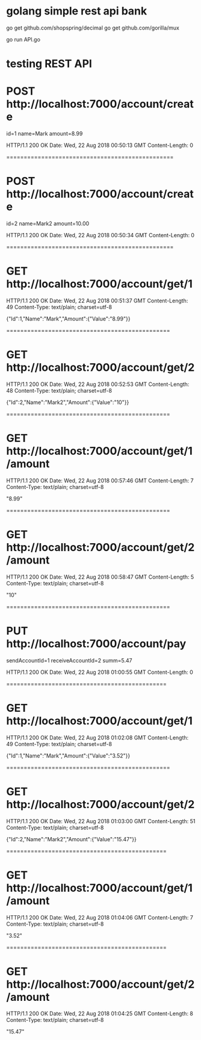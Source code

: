 # golang simple rest api bank

go get github.com/shopspring/decimal
go get github.com/gorilla/mux

go run API.go

# testing REST API

# POST http://localhost:7000/account/create
id=1
name=Mark
amount=8.99

HTTP/1.1 200 OK
Date: Wed, 22 Aug 2018 00:50:13 GMT
Content-Length: 0

<Response body is empty>

================================================

# POST http://localhost:7000/account/create
id=2
name=Mark2
amount=10.00

HTTP/1.1 200 OK
Date: Wed, 22 Aug 2018 00:50:34 GMT
Content-Length: 0

<Response body is empty>

================================================

# GET http://localhost:7000/account/get/1

HTTP/1.1 200 OK
Date: Wed, 22 Aug 2018 00:51:37 GMT
Content-Length: 49
Content-Type: text/plain; charset=utf-8

{"Id":1,"Name":"Mark","Amount":{"Value":"8.99"}}

===============================================

# GET http://localhost:7000/account/get/2

HTTP/1.1 200 OK
Date: Wed, 22 Aug 2018 00:52:53 GMT
Content-Length: 48
Content-Type: text/plain; charset=utf-8

{"Id":2,"Name":"Mark2","Amount":{"Value":"10"}}

===============================================

# GET http://localhost:7000/account/get/1/amount

HTTP/1.1 200 OK
Date: Wed, 22 Aug 2018 00:57:46 GMT
Content-Length: 7
Content-Type: text/plain; charset=utf-8

"8.99"

===============================================

# GET http://localhost:7000/account/get/2/amount

HTTP/1.1 200 OK
Date: Wed, 22 Aug 2018 00:58:47 GMT
Content-Length: 5
Content-Type: text/plain; charset=utf-8

"10"

===============================================

# PUT http://localhost:7000/account/pay
sendAccountId=1
receiveAccountId=2
summ=5.47

HTTP/1.1 200 OK
Date: Wed, 22 Aug 2018 01:00:55 GMT
Content-Length: 0

<Response body is empty>

==============================================

# GET http://localhost:7000/account/get/1

HTTP/1.1 200 OK
Date: Wed, 22 Aug 2018 01:02:08 GMT
Content-Length: 49
Content-Type: text/plain; charset=utf-8

{"Id":1,"Name":"Mark","Amount":{"Value":"3.52"}}

===============================================

# GET http://localhost:7000/account/get/2

HTTP/1.1 200 OK
Date: Wed, 22 Aug 2018 01:03:00 GMT
Content-Length: 51
Content-Type: text/plain; charset=utf-8

{"Id":2,"Name":"Mark2","Amount":{"Value":"15.47"}}

==============================================

# GET http://localhost:7000/account/get/1/amount

HTTP/1.1 200 OK
Date: Wed, 22 Aug 2018 01:04:06 GMT
Content-Length: 7
Content-Type: text/plain; charset=utf-8

"3.52"

==============================================

# GET http://localhost:7000/account/get/2/amount

HTTP/1.1 200 OK
Date: Wed, 22 Aug 2018 01:04:25 GMT
Content-Length: 8
Content-Type: text/plain; charset=utf-8

"15.47"
